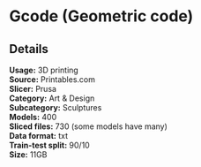 # Gcode (Geometric code)

## Details

**Usage:** 3D printing <br>
**Source:** Printables.com <br>
**Slicer:** Prusa <br>
**Category:** Art & Design <br>
**Subcategory:** Sculptures <br>
**Models:** 400 <br>
**Sliced files:** 730 (some models have many) <br>
**Data format:** txt <br>
**Train-test split:** 90/10 <br>
**Size:** 11GB 


